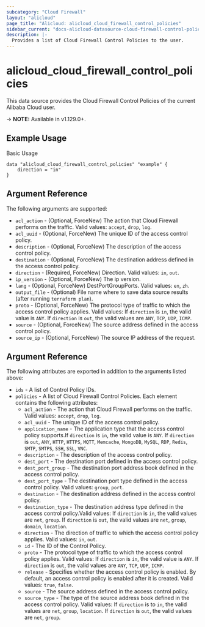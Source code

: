 ```yaml
---
subcategory: "Cloud Firewall"
layout: "alicloud"
page_title: "Alicloud: alicloud_cloud_firewall_control_policies"
sidebar_current: "docs-alicloud-datasource-cloud-firewall-control-policies"
description: |- 
  Provides a list of Cloud Firewall Control Policies to the user.
---
```


# alicloud\_cloud\_firewall\_control\_policies

This data source provides the Cloud Firewall Control Policies of the current Alibaba Cloud user.

-> **NOTE:** Available in v1.129.0+.

## Example Usage

Basic Usage

```
data "alicloud_cloud_firewall_control_policies" "example" {	
	direction = "in"
}
```

## Argument Reference

The following arguments are supported:

* `acl_action` - (Optional, ForceNew) The action that Cloud Firewall performs on the traffic. Valid values: `accept`, `drop`, `log`.
* `acl_uuid` - (Optional, ForceNew) The unique ID of the access control policy.
* `description` - (Optional, ForceNew) The description of the access control policy.
* `destination` - (Optional, ForceNew) The destination address defined in the access control policy.
* `direction` - (Required, ForceNew) Direction. Valid values: `in`, `out`.
* `ip_version` - (Optional, ForceNew) The ip version.
* `lang` - (Optional, ForceNew) DestPortGroupPorts. Valid values: `en`, `zh`.
* `output_file` - (Optional) File name where to save data source results (after running `terraform plan`).
* `proto` - (Optional, ForceNew) The protocol type of traffic to which the access control policy applies. Valid values: If `direction` is  `in`, the valid value is `ANY`. If `direction` is `out`, the valid values are `ANY`, `TCP`, `UDP`, `ICMP`.
* `source` - (Optional, ForceNew) The source address defined in the access control policy.
* `source_ip` - (Optional, ForceNew) The source IP address of the request.

## Argument Reference

The following attributes are exported in addition to the arguments listed above:

* `ids` - A list of Control Policy IDs.
* `policies` - A list of Cloud Firewall Control Policies. Each element contains the following attributes:
    * `acl_action` - The action that Cloud Firewall performs on the traffic. Valid values: `accept`, `drop`, `log`.
    * `acl_uuid` - The unique ID of the access control policy.
    * `application_name` - The application type that the access control policy supports.If `direction` is `in`, the valid value is `ANY`. If `direction` is `out`, `ANY`, `HTTP`, `HTTPS`, `MQTT`, `Memcache`, `MongoDB`, `MySQL`, `RDP`, `Redis`, `SMTP`, `SMTPS`, `SSH`, `SSL`, `VNC`.
    * `description` - The description of the access control policy.
    * `dest_port` - The destination port defined in the access control policy. 
    * `dest_port_group` - The destination port address book defined in the access control policy.
    * `dest_port_type` - The destination port type defined in the access control policy. Valid values: `group`, `port`.
    * `destination` - The destination address defined in the access control policy. 
    * `destination_type` - The destination address type defined in the access control policy.Valid values: If `direction` is `in`, the valid values are `net`, `group`. If `direction` is `out`, the valid values are `net`, `group`, `domain`, `location`.
    * `direction` - The direction of traffic to which the access control policy applies. Valid values: `in`, `out`.
    * `id` - The ID of the Control Policy.
    * `proto` - The protocol type of traffic to which the access control policy applies. Valid values: If `direction` is `in`, the valid value is `ANY`. If `direction` is `out`, the valid values are `ANY`, `TCP`, `UDP`, `ICMP`.
    * `release` - Specifies whether the access control policy is enabled. By default, an access control policy is enabled after it is created. Valid values: `true`, `false`.
    * `source` - The source address defined in the access control policy.
    * `source_type` - The type of the source address book defined in the access control policy. Valid values: If `direction` is to `in`, the valid values are `net`, `group`, `location`. If `direction` is `out`, the valid values are `net`, `group`.
